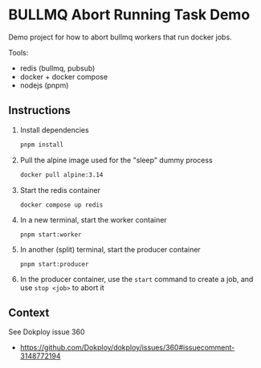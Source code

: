 # BULLMQ Abort Running Task Demo

Demo project for how to abort bullmq workers that run docker jobs.

Tools:
- redis (bullmq, pubsub)
- docker + docker compose
- nodejs (pnpm)

## Instructions

1. Install dependencies

    ```sh
    pnpm install
    ```

1. Pull the alpine image used for the "sleep" dummy process
   
   ```sh
   docker pull alpine:3.14
   ```

1. Start the redis container

   ```
   docker compose up redis
   ```

1. In a new terminal, start the worker container
   
   ```
   pnpm start:worker
   ```

1. In another (split) terminal, start the producer container
   
   ```
   pnpm start:producer
   ```

1. In the producer container, use the `start` command to create a job, and use `stop <job>` to abort it

## Context

See Dokploy issue 360
- https://github.com/Dokploy/dokploy/issues/360#issuecomment-3148772194